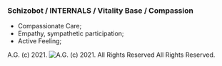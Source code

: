 ### Schizobot / INTERNALS / Vitality Base / Compassion
* Compassionate Care;
* Empathy, sympathetic participation;
* Active Feeling;

A.G. (c) 2021. ![A.G. (c) 2021. All Rights Reserved](https://historiotheque.files.wordpress.com/2016/11/ag_signature_official_2015_50px_cropped.jpg) All Rights Reserved.
